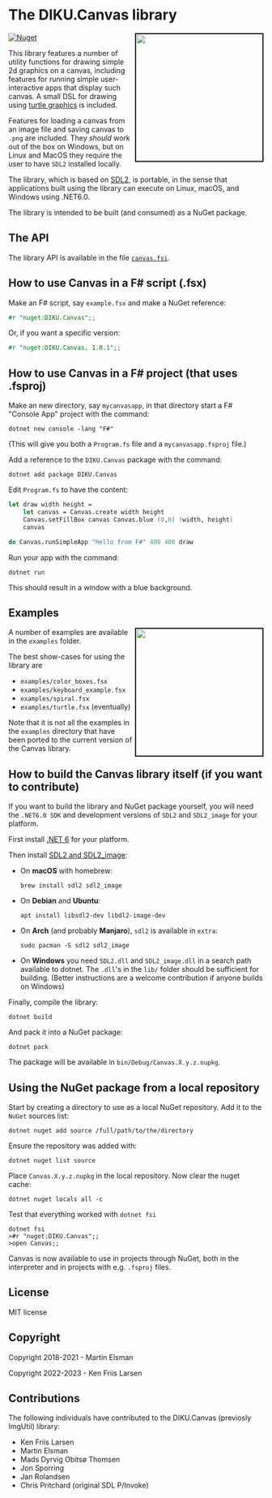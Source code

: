 
The DIKU.Canvas library
=======================

[![Nuget](https://img.shields.io/nuget/v/DIKU.Canvas)](https://www.nuget.org/packages/DIKU.Canvas/)
<img src="https://raw.githubusercontent.com/kfl/diku-canvas/main/images/turtle.png" border="2" width="250" align="right">

This library features a number of utility functions for drawing simple
2d graphics on a canvas, including features for running simple
user-interactive apps that display such canvas.  A small DSL for
drawing using [turtle graphics](https://en.wikipedia.org/wiki/Turtle_graphics) is included.

Features for loading a canvas from an image file and saving canvas to
`.png` are included.  They *should* work out of the box on Windows,
but on Linux and MacOS they require the user to have `SDL2` installed
locally.

The library, which is based on [SDL2](https://www.libsdl.org/), is
portable, in the sense that applications built using the library can
execute on Linux, macOS, and Windows using .NET6.0.

The library is intended to be built (and consumed) as a NuGet package.

## The API

The library API is available in the file [`canvas.fsi`](canvas.fsi).

## How to use Canvas in a F# script (.fsx)

Make an F# script, say `example.fsx` and make a NuGet reference:

```fsharp
#r "nuget:DIKU.Canvas";;
```

Or, if you want a specific version:

```fsharp
#r "nuget:DIKU.Canvas, 1.0.1";;
```


## How to use Canvas in a F# project (that uses .fsproj)

Make an new directory, say `mycanvasapp`, in that directory start a F#
"Console App" project with the command:

    dotnet new console -lang "F#"

(This will give you both a `Program.fs` file and a `mycanvasapp.fsproj` file.)

Add a reference to the `DIKU.Canvas` package with the command:

    dotnet add package DIKU.Canvas

Edit `Program.fs` to have the content:

```fsharp
let draw width height =
    let canvas = Canvas.create width height
    Canvas.setFillBox canvas Canvas.blue (0,0) (width, height)
    canvas

do Canvas.runSimpleApp "Hello from F#" 400 400 draw
```

Run your app with the command:

    dotnet run

This should result in a window with a blue background.


## Examples

<img src="images/applespiral.png" border="2" width="250" align="right">

A number of examples are available in the `examples` folder.

The best show-cases for using the library are
- `examples/color_boxes.fsx`
- `examples/keyboard_example.fsx`
- `examples/spiral.fsx`
- `examples/turtle.fsx` (eventually)

Note that it is not all the examples in the `examples` directory that
have been ported to the current version of the Canvas library.


## How to build the Canvas library itself (if you want to contribute)

If you want to build the library and NuGet package yourself, you will
need the `.NET6.0 SDK` and development versions of `SDL2` and
`SDL2_image` for your platform.

First install [.NET
6](https://dotnet.microsoft.com/en-us/download/dotnet/6.0) for your
platform.

Then install [SDL2 and SDL2_image](https://www.libsdl.org/index.php):

  * On **macOS** with homebrew:

        brew install sdl2 sdl2_image

  * On **Debian** and **Ubuntu**:

        apt install libsdl2-dev libdl2-image-dev

  * On **Arch** (and probably **Manjaro**), `sdl2` is available in `extra`:

        sudo pacman -S sdl2 sdl2_image

  * On **Windows** you need `SDL2.dll` and `SDL2_image.dll` in a
    search path available to dotnet.  The `.dll`'s in the `lib/`
    folder should be sufficient for building.  (Better instructions
    are a welcome contribution if anyone builds on Windows)


Finally, compile the library:

    dotnet build

And pack it into a NuGet package:

    dotnet pack

The package will be available in `bin/Debug/Canvas.X.y.z.nupkg`.

## Using the NuGet package from a local repository

Start by creating a directory to use as a local NuGet repository. Add
it to the `NuGet` sources list:

    dotnet nuget add source /full/path/to/the/directory

Ensure the repository was added with:

    dotnet nuget list source

Place `Canvas.X.y.z.nupkg` in the local repository.
Now clear the nuget cache:

    dotnet nuget locals all -c

Test that everything worked with `dotnet fsi`

```
dotnet fsi
>#r "nuget:DIKU.Canvas";;
>open Canvas;;
```

Canvas is now available to use in projects through NuGet, both in the
interpreter and in projects with e.g. `.fsproj` files.

## License

MIT license

## Copyright

Copyright 2018-2021 - Martin Elsman

Copyright 2022-2023 - Ken Friis Larsen

## Contributions

The following individuals have contributed to the DIKU.Canvas (previosly ImgUtil) library:

- Ken Friis Larsen
- Martin Elsman
- Mads Dyrvig Obitsø Thomsen
- Jon Sporring
- Jan Rolandsen
- Chris Pritchard (original SDL P/Invoke)
